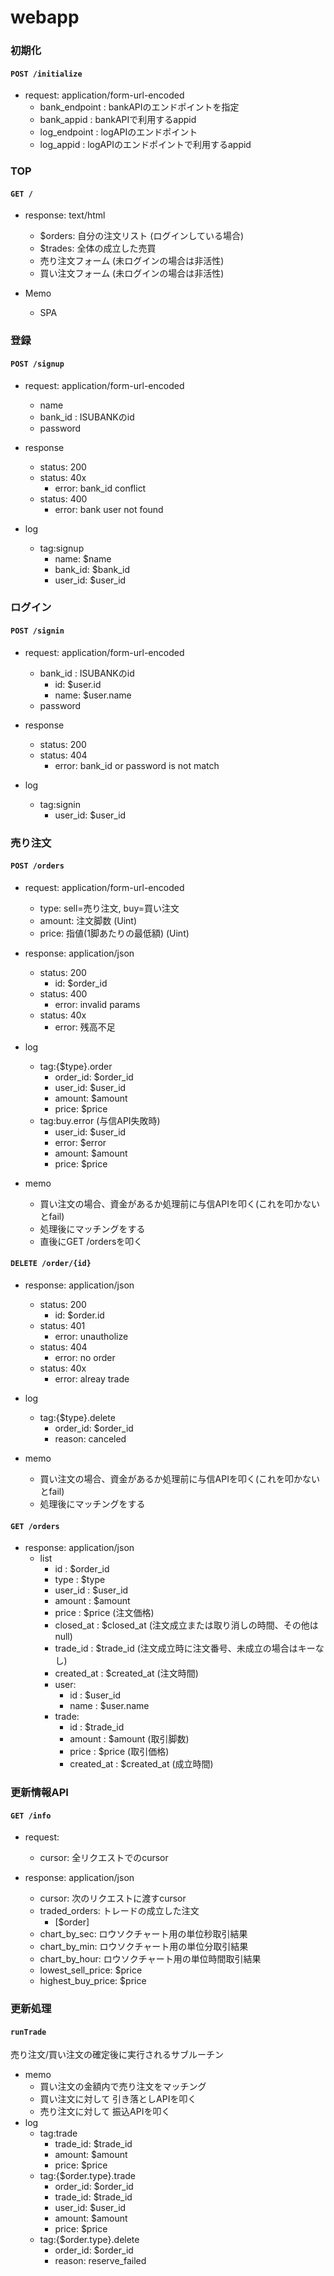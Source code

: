 # webapp

### 初期化

#### `POST /initialize`

- request: application/form-url-encoded
    - bank_endpoint : bankAPIのエンドポイントを指定
    - bank_appid    : bankAPIで利用するappid
    - log_endpoint  : logAPIのエンドポイント
    - log_appid     : logAPIのエンドポイントで利用するappid

### TOP

#### `GET /`

- response: text/html 
    - $orders: 自分の注文リスト (ログインしている場合)
    - $trades: 全体の成立した売買
    - 売り注文フォーム (未ログインの場合は非活性)
    - 買い注文フォーム (未ログインの場合は非活性)

- Memo
    - SPA

### 登録

#### `POST /signup`

- request: application/form-url-encoded
    - name
    - bank_id : ISUBANKのid
    - password 

- response
    - status: 200
    - status: 40x
        - error: bank_id conflict
    - status: 400
        - error: bank user not found
- log
    - tag:signup
        - name: $name
        - bank_id: $bank_id
        - user_id: $user_id

### ログイン

#### `POST /signin`

- request: application/form-url-encoded
    - bank_id : ISUBANKのid
        - id:   $user.id
        - name: $user.name
    - password 

- response
    - status: 200
    - status: 404
        - error: bank_id or password is not match
- log
    - tag:signin
        - user_id: $user_id

### 売り注文

#### `POST /orders`

- request: application/form-url-encoded
    - type:   sell=売り注文, buy=買い注文
    - amount: 注文脚数 (Uint)
    - price:  指値(1脚あたりの最低額) (Uint)

- response: application/json
    - status: 200
        - id: $order_id
    - status: 400
        - error: invalid params
    - status: 40x
        - error: 残高不足
- log
    - tag:{$type}.order
        - order_id: $order_id
        - user_id: $user_id
        - amount: $amount
        - price: $price
    - tag:buy.error (与信API失敗時)
        - user_id: $user_id
        - error: $error
        - amount: $amount
        - price: $price
- memo
    - 買い注文の場合、資金があるか処理前に与信APIを叩く(これを叩かないとfail)
    - 処理後にマッチングをする
    - 直後にGET /ordersを叩く

#### `DELETE /order/{id}`

- response: application/json
    - status: 200
        - id: $order.id
    - status: 401
        - error: unautholize
    - status: 404
        - error: no order
    - status: 40x
        - error: alreay trade
- log
    - tag:{$type}.delete
        - order_id: $order_id
        - reason:   canceled

- memo
    - 買い注文の場合、資金があるか処理前に与信APIを叩く(これを叩かないとfail)
    - 処理後にマッチングをする

#### `GET /orders`

- response: application/json
    - list
        - id         : $order_id
        - type       : $type
        - user_id    : $user_id
        - amount     : $amount
        - price      : $price (注文価格)
        - closed_at  : $closed_at (注文成立または取り消しの時間、その他はnull)
        - trade_id   : $trade_id  (注文成立時に注文番号、未成立の場合はキーなし)
        - created_at : $created_at (注文時間)
        - user: 
            - id   : $user_id
            - name : $user.name
        - trade: 
            - id         : $trade_id
            - amount     : $amount (取引脚数)
            - price      : $price (取引価格)
            - created_at : $created_at (成立時間)

### 更新情報API

#### `GET /info`

- request: 
    - cursor: 全リクエストでのcursor

- response: application/json
    - cursor: 次のリクエストに渡すcursor
    - traded_orders: トレードの成立した注文
        - [$order]
    - chart_by_sec: ロウソクチャート用の単位秒取引結果
    - chart_by_min: ロウソクチャート用の単位分取引結果
    - chart_by_hour: ロウソクチャート用の単位時間取引結果
    - lowest_sell_price: $price
    - highest_buy_price: $price

### 更新処理

#### `runTrade`

売り注文/買い注文の確定後に実行されるサブルーチン

- memo
    - 買い注文の金額内で売り注文をマッチング
    - 買い注文に対して 引き落としAPIを叩く
    - 売り注文に対して 振込APIを叩く
- log
    - tag:trade
        - trade_id: $trade_id
        - amount: $amount
        - price: $price
    - tag:{$order.type}.trade
        - order_id: $order_id
        - trade_id: $trade_id
        - user_id: $user_id
        - amount: $amount
        - price: $price
    - tag:{$order.type}.delete
        - order_id: $order_id
        - reason: reserve_failed
